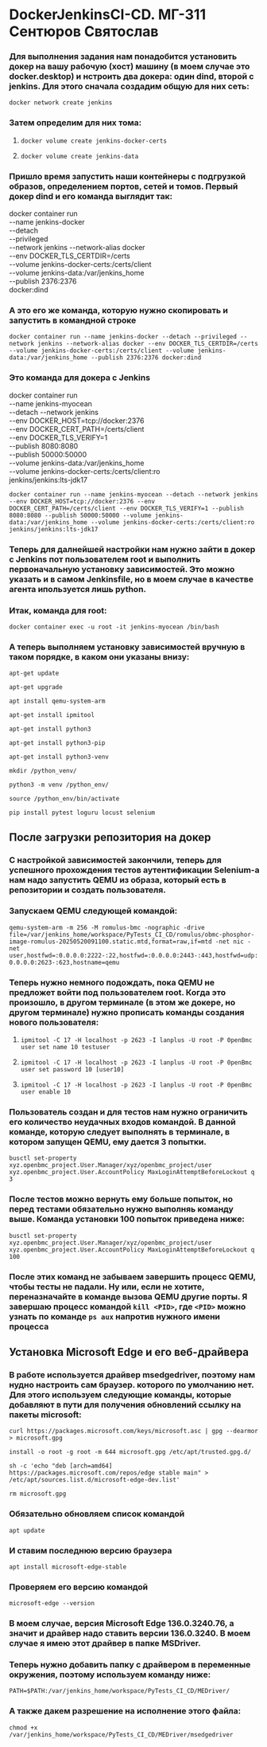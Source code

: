 # DockerJenkinsCI-CD. МГ-311 Сентюров Святослав

### Для выполнения задания нам понадобится установить докер на вашу рабочую (хост) машину (в моем случае это docker.desktop) и нстроить два докера: один dind, второй с jenkins. Для этого сначала создадим общую для них сеть:

```docker network create jenkins```

### Затем определим для них тома:

1. ```docker volume create jenkins-docker-certs```
   
2. ```docker volume create jenkins-data```

### Пришло время запустить наши контейнеры с подгрузкой образов, определением портов, сетей и томов. Первый докер dind и его команда выглядит так:

docker container run \
   --name jenkins-docker \
   --detach \
   --privileged \
   --network jenkins
   --network-alias docker \
   --env DOCKER_TLS_CERTDIR=/certs \
   --volume jenkins-docker-certs:/certs/client \
   --volume jenkins-data:/var/jenkins_home \
   --publish 2376:2376 \
   docker:dind

### А это его же команда, которую нужно скопировать и запустить в командной строке
   
```docker container run --name jenkins-docker --detach --privileged --network jenkins --network-alias docker --env DOCKER_TLS_CERTDIR=/certs --volume jenkins-docker-certs:/certs/client --volume jenkins-data:/var/jenkins_home --publish 2376:2376 docker:dind```

### Это команда для докера с Jenkins

docker container run \
   --name jenkins-myocean \
   --detach --network jenkins \
   --env DOCKER_HOST=tcp://docker:2376 \
   --env DOCKER_CERT_PATH=/certs/client \
   --env DOCKER_TLS_VERIFY=1 \
   --publish 8080:8080 \
   --publish 50000:50000 \
   --volume jenkins-data:/var/jenkins_home \
   --volume jenkins-docker-certs:/certs/client:ro \
   jenkins/jenkins:lts-jdk17
   
```docker container run --name jenkins-myocean --detach --network jenkins --env DOCKER_HOST=tcp://docker:2376 --env DOCKER_CERT_PATH=/certs/client --env DOCKER_TLS_VERIFY=1 --publish 8080:8080 --publish 50000:50000 --volume jenkins-data:/var/jenkins_home --volume jenkins-docker-certs:/certs/client:ro jenkins/jenkins:lts-jdk17```

### Теперь для далнейшей настройки нам нужно зайти в докер с Jenkins пот пользователем root и выполнить первоначальную установку зависимостей. Это можно указать и в самом Jenkinsfile, но в моем случае в качестве агента ипользуется лишь python.

### Итак, команда для root:

```docker container exec -u root -it jenkins-myocean /bin/bash```

### А теперь выполняем установку зависимостей вручную в таком порядке, в каком они указаны внизу:

```apt-get update```

```apt-get upgrade```

```apt install qemu-system-arm```

```apt-get install ipmitool```

```apt-get install python3```

```apt-get install python3-pip```

```apt-get install python3-venv```

```mkdir /python_venv/```

```python3 -m venv /python_env/```

```source /python_env/bin/activate```

```pip install pytest loguru locust selenium```

## После загрузки репозитория на докер

### С настройкой зависимостей закончили, теперь для успешного прохождения тестов аутентификации Selenium-а нам надо запустить QEMU из образа, который есть в репозитории и создать пользователя.
### Запускаем QEMU следующей командой:

```qemu-system-arm -m 256 -M romulus-bmc -nographic -drive file=/var/jenkins_home/workspace/PyTests_CI_CD/romulus/obmc-phosphor-image-romulus-20250520091100.static.mtd,format=raw,if=mtd -net nic -net user,hostfwd=:0.0.0.0:2222-:22,hostfwd=:0.0.0.0:2443-:443,hostfwd=udp:0.0.0.0:2623-:623,hostname=qemu```

### Теперь нужно немного подождать, пока QEMU не предложет войти под пользователем root. Когда это произошло, в другом терминале (в этом же докере, но другом терминале) нужно прописать команды создания нового пользователя:

1. ```ipmitool -C 17 -H localhost -p 2623 -I lanplus -U root -P 0penBmc user set name 10 testuser```

2. ```ipmitool -C 17 -H localhost -p 2623 -I lanplus -U root -P 0penBmc user set password 10 [user10]```

3. ```ipmitool -C 17 -H localhost -p 2623 -I lanplus -U root -P 0penBmc user enable 10```

### Пользователь создан и для тестов нам нужно ограничить его количество неудачных входов командой. В данной команде, которую следует выполнять в терминале, в котором запущен QEMU, ему дается 3 попытки.

```busctl set-property xyz.openbmc_project.User.Manager/xyz/openbmc_project/user xyz.openbmc_project.User.AccountPolicy MaxLoginAttemptBeforeLockout q 3```

### После тестов можно вернуть ему больше попыток, но перед тестами обязательно нужно выполняь команду выше. Команда установки 100 попыток приведена ниже:

```busctl set-property xyz.openbmc_project.User.Manager/xyz/openbmc_project/user xyz.openbmc_project.User.AccountPolicy MaxLoginAttemptBeforeLockout q 100```

### После этих команд не забываем завершить процесс QEMU, чтобы тесты не падали. Ну или, если не хотите, переназначайте в команде вызова QEMU другие порты. Я завершаю процесс командой ```kill <PID>```, где ```<PID>``` можно узнать по команде ```ps aux``` напротив нужного имени процесса

## Установка Microsoft Edge и его веб-драйвера
### В работе используется драйвер msedgedriver, поэтому нам нудно настроить сам браузер. которого по умолчанию нет. Для этого используем следующие команды, которые добавляют в пути для получения обновлений ссылку на пакеты microsoft:

```curl https://packages.microsoft.com/keys/microsoft.asc | gpg --dearmor > microsoft.gpg```

```install -o root -g root -m 644 microsoft.gpg /etc/apt/trusted.gpg.d/```

```sh -c 'echo "deb [arch=amd64] https://packages.microsoft.com/repos/edge stable main" > /etc/apt/sources.list.d/microsoft-edge-dev.list'```

```rm microsoft.gpg```

### Обязательно обновляем список командой

```apt update```

### И ставим последнюю версию браузера

```apt install microsoft-edge-stable```

### Проверяем его версию командой

```microsoft-edge --version```

### В моем случае, версия Microsoft Edge 136.0.3240.76, а значит и драйвер надо ставить версии 136.0.3240. В моем случае я имею этот драйвер в папке MSDriver.

### Теперь нужно добавить папку с драйвером в переменные окружения, поэтому используем команду ниже:

```PATH=$PATH:/var/jenkins_home/workspace/PyTests_CI_CD/MEDriver/```

### А также дакем разрешение на исполнение этого файла:

```chmod +x /var/jenkins_home/workspace/PyTests_CI_CD/MEDriver/msedgedriver```
